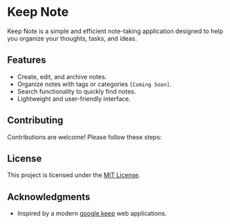 # Keep Note

Keep Note is a simple and efficient note-taking application designed to help you organize your thoughts, tasks, and ideas.

## Features

- Create, edit, and archive notes.
- Organize notes with tags or categories `[Coming Soon]`.
- Search functionality to quickly find notes.
- Lightweight and user-friendly interface.

## Contributing

Contributions are welcome! Please follow these steps:


## License

This project is licensed under the [MIT License](LICENSE).

## Acknowledgments

- Inspired by a modern [google keep](https://keep.google.com/) web applications.
